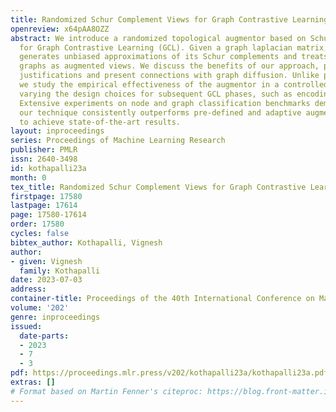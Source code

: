 ```yaml
---
title: Randomized Schur Complement Views for Graph Contrastive Learning
openreview: x64pAA8OZZ
abstract: We introduce a randomized topological augmentor based on Schur complements
  for Graph Contrastive Learning (GCL). Given a graph laplacian matrix, the technique
  generates unbiased approximations of its Schur complements and treats the corresponding
  graphs as augmented views. We discuss the benefits of our approach, provide theoretical
  justifications and present connections with graph diffusion. Unlike previous efforts,
  we study the empirical effectiveness of the augmentor in a controlled fashion by
  varying the design choices for subsequent GCL phases, such as encoding and contrasting.
  Extensive experiments on node and graph classification benchmarks demonstrate that
  our technique consistently outperforms pre-defined and adaptive augmentation approaches
  to achieve state-of-the-art results.
layout: inproceedings
series: Proceedings of Machine Learning Research
publisher: PMLR
issn: 2640-3498
id: kothapalli23a
month: 0
tex_title: Randomized Schur Complement Views for Graph Contrastive Learning
firstpage: 17580
lastpage: 17614
page: 17580-17614
order: 17580
cycles: false
bibtex_author: Kothapalli, Vignesh
author:
- given: Vignesh
  family: Kothapalli
date: 2023-07-03
address: 
container-title: Proceedings of the 40th International Conference on Machine Learning
volume: '202'
genre: inproceedings
issued:
  date-parts:
  - 2023
  - 7
  - 3
pdf: https://proceedings.mlr.press/v202/kothapalli23a/kothapalli23a.pdf
extras: []
# Format based on Martin Fenner's citeproc: https://blog.front-matter.io/posts/citeproc-yaml-for-bibliographies/
---
```

